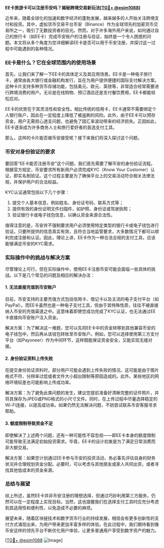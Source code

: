 **EE卡旅游卡可以注册币安吗？揭秘跨境交易新玩法[[TG💪+ @esim1088](https://t.me/s/esim1088)]**

近年来，随着全球化的加速和数字经济的蓬勃发展，越来越多的人开始关注跨境支付和投资。其中，虚拟货币交易平台币安（Binance）作为全球领先的加密货币交易所之一，吸引了无数投资者的目光。然而，对于许多海外用户来说，如何通过自己的旅行卡（如EE卡）完成币安账户的注册与验证，始终是一个令人困惑的问题。本文将从多个角度为您详细解读EE卡是否可以用于币安注册，并探讨这一过程中可能遇到的各种情况。

### EE卡是什么？它在全球范围内的使用场景

首先，让我们来了解一下EE卡的具体定义及其应用场景。EE卡是一种电子旅行卡，通常由各大银行或金融机构发行，旨在为用户提供便捷的国际支付解决方案。这种卡片支持多种货币存储功能，包括美元、欧元、英镑等，非常适合经常需要进行跨境消费的用户。无论是在线购物、预订酒店还是支付餐饮费用，EE卡都能轻松应对。

EE卡的优势在于其灵活性和安全性。相比传统的信用卡，EE卡通常不需要绑定个人银行账户，因此在一定程度上降低了被盗刷的风险。此外，由于EE卡可以预存资金，用户无需担心透支问题，也避免了因汇率波动带来的经济损失。正因如此，EE卡逐渐成为许多商务人士和旅行爱好者的首选支付工具。

那么，这样的卡片能否被币安接受呢？接下来我们将深入探讨这个问题。

### 币安对身份验证的要求

要回答“EE卡能否注册币安”这个问题，我们首先需要了解币安的身份验证流程。根据官方规定，币安要求所有新用户必须完成KYC（Know Your Customer）认证，即实名制验证。这个过程主要是为了确保平台上的交易活动符合相关法律法规，并保护用户的合法权益。

KYC认证通常包括以下几个步骤：
1. 提交个人基本信息，例如姓名、身份证号码、联系方式等；
2. 提供有效的身份证明文件扫描件，如护照、身份证或驾驶执照；
3. 验证银行卡或电子钱包信息，以确认资金来源合法性。

值得注意的是，币安并不强制要求用户必须使用特定类型的银行卡或电子钱包进行验证。只要所提供的信息真实有效，且符合当地监管要求，大多数情况下都可以顺利完成注册和认证。因此，理论上讲，EE卡作为一种合法合规的支付工具，应该能够满足币安的KYC需求。

### 实际操作中的挑战与解决方案

尽管理论上可行，但在实际操作中，使用EE卡注册币安可能会面临一些具体的挑战。以下是几个常见的问题及相应的解决办法：

#### 1. 无法直接充值到币安账户
目前，币安支持的主要充值方式包括信用卡、借记卡以及主流的电子支付平台（如PayPal）。而EE卡虽然也是一种电子支付工具，但由于其特殊性质，往往不被直接纳入币安的充值渠道之中。这意味着即使您成功完成了KYC认证，也无法通过EE卡直接向币安账户注入资金。

解决方案：为了解决这一难题，您可以先将EE卡中的资金转移到其他兼容币安的电子钱包中，然后再从该钱包转账至币安账户。例如，您可以选择使用第三方支付平台（如Payoneer）作为中间环节，这样既能保证资金安全，又能实现无缝对接。

#### 2. 身份验证资料上传失败
在提交身份验证资料时，部分用户可能会遇到上传失败的情况。这可能是由于图片格式不符、分辨率过低或者文件大小超出限制等原因造成的。此外，某些地区的网络环境较差也可能影响上传成功率。

解决方案：为了避免此类问题的发生，建议您提前准备好清晰完整的证件照片，并将其保存为JPEG或PNG格式的小尺寸文件。同时，在上传过程中尽量选择稳定的Wi-Fi连接，以提高成功率。如果仍然无法解决问题，不妨尝试联系币安客服寻求帮助。

#### 3. 额度限制导致资金不足
即使解决了上述两个问题，还有一种可能性不容忽视——即EE卡本身的额度限制可能导致无法满足初始投资需求。毕竟，EE卡的设计初衷是为了满足日常消费而非大额交易。

解决方案：如果您计划通过EE卡参与币安的投资活动，务必事先评估自身的财务状况并合理规划资金分配。必要时，可以考虑与其他朋友或家人共同出资，或者寻找其他低成本的资金来源。

### 总结与展望

综上所述，虽然EE卡并非币安注册的理想选择，但通过巧妙利用第三方服务，仍然可以在一定程度上实现目标。当然，这也提醒我们在选择支付工具时应充分考虑到其适用性和便利性，以免造成不必要的麻烦。

展望未来，随着区块链技术和数字货币行业的持续发展，相信会有更多创新性的支付方式涌现出来，为用户带来更加丰富多样的体验。在此过程中，我们期待看到像币安这样的领先平台不断优化用户体验，让更多普通用户享受到数字资产的魅力。

[[TG💪+ @esim1088](https://t.me/s/esim1088) ![Image](https://i.postimg.cc/4NQfJmqS/Snipaste-2025-05-13-00-14-12.png)]